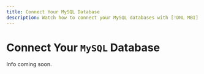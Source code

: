 ```yaml
---
title: Connect Your MySQL Database
description: Watch how to connect your MySQL databases with [!DNL MBI].
---
```

# Connect Your `MySQL` Database

Info coming soon.
